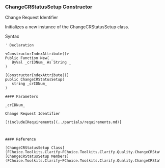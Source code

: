 ﻿### ChangeCRStatusSetup Constructor

Change Request Identifier

Initializes a new instance of the ChangeCRStatusSetup class.

Syntax

```vbnet
' Declaration

<ConstructorIndexAttribute()>
Public Function New( _
   ByVal _crIDNum_ As String _
)

[ConstructorIndexAttribute()]
public ChangeCRStatusSetup( 
   string _crIDNum_
)

#### Parameters

_crIDNum_

Change Request Identifier

[!include[Requirements](../partials/requirements.md)]



#### Reference

[ChangeCRStatusSetup Class](FChoice.Toolkits.Clarify~FChoice.Toolkits.Clarify.Quality.ChangeCRStatusSetup.md)  
[ChangeCRStatusSetup Members](FChoice.Toolkits.Clarify~FChoice.Toolkits.Clarify.Quality.ChangeCRStatusSetup_members.md)